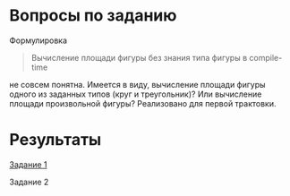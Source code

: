 # Вопросы по заданию
Формулировка 
>Вычисление площади фигуры без знания типа фигуры в compile-time 

не совсем понятна. Имеется в виду, вычисление площади фигуры одного из заданных типов (круг и треугольник)? Или вычисление площади произвольной фигуры? Реализовано для первой трактовки.

# Результаты
[Задание 1](https://github.com/greenpenguin/CalculatingAreasLibrary/tree/main/CalculatingAreasLibrary) 

Задание 2
